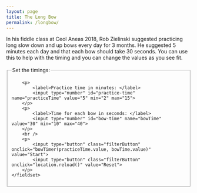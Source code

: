 ```yaml
---
layout: page
title: The Long Bow
permalink: /longbow/
---
```

In his fiddle class at Ceol Aneas 2018, Rob Zielinski suggested practicing
long slow down and up bows every day for 3 months. He suggested 5 minutes each
day and that each bow should take 30 seconds. You can use this to help with the
timing and you can change the values as you see fit.

<br />

<form id="parameters" method="get">
    <fieldset>
        <legend>Set the timings:</legend>
  
        <p>
            <label>Practice time in minutes: </label>
            <input type="number" id="practice-time" name="practiceTime" value="5" min="2" max="15">
        </p>
        <p>
            <label>Time for each bow in seconds: </label>
            <input type="number" id="bow-time" name="bowTime" value="30" min="10" max="40">
        </p>
        <br />
        <p>
            <input type="button" class="filterButton" onclick="bowTimer(practiceTime.value, bowTime.value)" value="Start">
            <input type="button" class="filterButton" onclick="location.reload()" value="Reset">
        </p>
    </fieldset>
</form>

<div id="longBowTimers" class="longBowTimers"></div>

<style>
form  { display: table;      }
p     { display: table-row;  }
label { display: table-cell; }
input { display: table-cell; }

input[type=number] {
  border: solid lightgray;
  text-align: right;
}
</style>

<script>
var running = 0;

async function bowTimer(practiceTime, bowTime) {
    var repeats = Math.ceil((practiceTime * 60)/bowTime);
    var repeat;
    if (running == 0) {
        running = 1;

        document.getElementById('longBowTimers').style.display = "block";

        // Allow time to pick up instrument
        document.getElementById("longBowTimers").innerHTML = "Get ready.";
        for (repeat=5;repeat>0;repeat--) {
            document.getElementById("longBowTimers").innerHTML += ".." + repeat;
            await sleep(1000);
        }
        // Set up the timer bars
        for (repeat=1;repeat<=repeats;repeat++) {
            setupDiv(repeat);
        }
        // Draw the timers
        for (repeat=1;repeat<=repeats;repeat++) {
            drawTimer(repeat, bowTime);
            await sleep(1000 * bowTime);
        running = 0;
        }
    } else {
        alert("Already running - use Reset to start again!");
    }
}

function setupDiv (repeat) {
    if (elem = document.getElementById("progress" + repeat)) {
        document.getElementById("longBowTimers").removeChild(elem);
    }

    var divProgress = document.createElement("div");
    divProgress.id = "progress" + repeat;
    if (repeat % 2) {
        divProgress.setAttribute('class', 'longBowProgressLR');
    } else {
        divProgress.setAttribute('class', 'longBowProgressRL');

    }
    document.getElementById("longBowTimers").appendChild(divProgress);

    if (!document.getElementById("bar" + repeat)) {
        var divBar = document.createElement("div");
        divBar.id = "bar" + repeat;
        if (repeat % 2) {
            divBar.setAttribute('class', 'longBowBarLR');
            divBar.innerHTML = "Down";
        } else {
            divBar.setAttribute('class', 'longBowBarRL');
            divBar.innerHTML = "Up";
        }   
        document.getElementById("progress" + repeat).appendChild(divBar);
    }
}

function drawTimer(repeat, bowTime) {
    var elem = document.getElementById("bar" + repeat);
    var width = 0;
    elem.scrollIntoView();

    var id = setInterval(frame, 1000);

    function frame() {
        if (width >= 99) {
            clearInterval(id);
        } else {
            width += 100 / bowTime;
            if (width < 99) {
                elem.style.borderRight = '4px solid black';
            } else {
                elem.style.borderRight = 'unset';
            }
            if (repeat % 2) {
                elem.style.width = width + '%';
            } else {
                elem.style.width = (100 - width) + '%';
            }
        }
    }
}

function sleep(ms) {
  return new Promise(resolve => setTimeout(resolve, ms));
}
</script>
